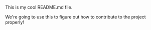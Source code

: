 This is my cool README.md file.

We're going to use this to figure out how to contribute to the project properly!
